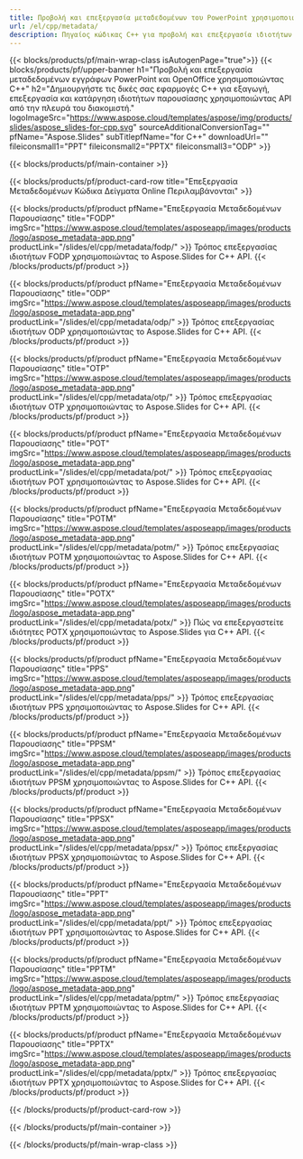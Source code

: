 ```yaml
---
title: Προβολή και επεξεργασία μεταδεδομένων του PowerPoint χρησιμοποιώντας C++
url: /el/cpp/metadata/
description: Πηγαίος κώδικας C++ για προβολή και επεξεργασία ιδιοτήτων παρουσίασης
---
```


{{< blocks/products/pf/main-wrap-class isAutogenPage="true">}}
{{< blocks/products/pf/upper-banner h1="Προβολή και επεξεργασία μεταδεδομένων εγγράφων PowerPoint και OpenOffice χρησιμοποιώντας C++" h2="Δημιουργήστε τις δικές σας εφαρμογές C++ για εξαγωγή, επεξεργασία και κατάργηση ιδιοτήτων παρουσίασης χρησιμοποιώντας API από την πλευρά του διακομιστή." logoImageSrc="https://www.aspose.cloud/templates/aspose/img/products/slides/aspose_slides-for-cpp.svg" sourceAdditionalConversionTag="" pfName="Aspose.Slides" subTitlepfName="for C++" downloadUrl="" fileiconsmall1="PPT" fileiconsmall2="PPTX" fileiconsmall3="ODP" >}}

{{< blocks/products/pf/main-container >}}

{{< blocks/products/pf/product-card-row title="Επεξεργασία Μεταδεδομένων Κώδικα Δείγματα Online Περιλαμβάνονται" >}}

{{< blocks/products/pf/product pfName="Επεξεργασία Μεταδεδομένων Παρουσίασης" title="FODP" imgSrc="https://www.aspose.cloud/templates/asposeapp/images/products/logo/aspose_metadata-app.png" productLink="/slides/el/cpp/metadata/fodp/" >}}
Τρόπος επεξεργασίας ιδιοτήτων FODP χρησιμοποιώντας το Aspose.Slides for C++ API.
{{< /blocks/products/pf/product >}}

{{< blocks/products/pf/product pfName="Επεξεργασία Μεταδεδομένων Παρουσίασης" title="ODP" imgSrc="https://www.aspose.cloud/templates/asposeapp/images/products/logo/aspose_metadata-app.png" productLink="/slides/el/cpp/metadata/odp/" >}}
Τρόπος επεξεργασίας ιδιοτήτων ODP χρησιμοποιώντας το Aspose.Slides for C++ API.
{{< /blocks/products/pf/product >}}

{{< blocks/products/pf/product pfName="Επεξεργασία Μεταδεδομένων Παρουσίασης" title="OTP" imgSrc="https://www.aspose.cloud/templates/asposeapp/images/products/logo/aspose_metadata-app.png" productLink="/slides/el/cpp/metadata/otp/" >}}
Τρόπος επεξεργασίας ιδιοτήτων OTP χρησιμοποιώντας το Aspose.Slides for C++ API.
{{< /blocks/products/pf/product >}}

{{< blocks/products/pf/product pfName="Επεξεργασία Μεταδεδομένων Παρουσίασης" title="POT" imgSrc="https://www.aspose.cloud/templates/asposeapp/images/products/logo/aspose_metadata-app.png" productLink="/slides/el/cpp/metadata/pot/" >}}
Τρόπος επεξεργασίας ιδιοτήτων POT χρησιμοποιώντας το Aspose.Slides for C++ API.
{{< /blocks/products/pf/product >}}

{{< blocks/products/pf/product pfName="Επεξεργασία Μεταδεδομένων Παρουσίασης" title="POTM" imgSrc="https://www.aspose.cloud/templates/asposeapp/images/products/logo/aspose_metadata-app.png" productLink="/slides/el/cpp/metadata/potm/" >}}
Τρόπος επεξεργασίας ιδιοτήτων POTM χρησιμοποιώντας το Aspose.Slides for C++ API.
{{< /blocks/products/pf/product >}}

{{< blocks/products/pf/product pfName="Επεξεργασία Μεταδεδομένων Παρουσίασης" title="POTX" imgSrc="https://www.aspose.cloud/templates/asposeapp/images/products/logo/aspose_metadata-app.png" productLink="/slides/el/cpp/metadata/potx/" >}}
Πώς να επεξεργαστείτε ιδιότητες POTX χρησιμοποιώντας το Aspose.Slides για C++ API.
{{< /blocks/products/pf/product >}}

{{< blocks/products/pf/product pfName="Επεξεργασία Μεταδεδομένων Παρουσίασης" title="PPS" imgSrc="https://www.aspose.cloud/templates/asposeapp/images/products/logo/aspose_metadata-app.png" productLink="/slides/el/cpp/metadata/pps/" >}}
Τρόπος επεξεργασίας ιδιοτήτων PPS χρησιμοποιώντας το Aspose.Slides for C++ API.
{{< /blocks/products/pf/product >}}

{{< blocks/products/pf/product pfName="Επεξεργασία Μεταδεδομένων Παρουσίασης" title="PPSM" imgSrc="https://www.aspose.cloud/templates/asposeapp/images/products/logo/aspose_metadata-app.png" productLink="/slides/el/cpp/metadata/ppsm/" >}}
Τρόπος επεξεργασίας ιδιοτήτων PPSM χρησιμοποιώντας το Aspose.Slides for C++ API.
{{< /blocks/products/pf/product >}}

{{< blocks/products/pf/product pfName="Επεξεργασία Μεταδεδομένων Παρουσίασης" title="PPSX" imgSrc="https://www.aspose.cloud/templates/asposeapp/images/products/logo/aspose_metadata-app.png" productLink="/slides/el/cpp/metadata/ppsx/" >}}
Τρόπος επεξεργασίας ιδιοτήτων PPSX χρησιμοποιώντας το Aspose.Slides for C++ API.
{{< /blocks/products/pf/product >}}

{{< blocks/products/pf/product pfName="Επεξεργασία Μεταδεδομένων Παρουσίασης" title="PPT" imgSrc="https://www.aspose.cloud/templates/asposeapp/images/products/logo/aspose_metadata-app.png" productLink="/slides/el/cpp/metadata/ppt/" >}}
Τρόπος επεξεργασίας ιδιοτήτων PPT χρησιμοποιώντας το Aspose.Slides for C++ API.
{{< /blocks/products/pf/product >}}

{{< blocks/products/pf/product pfName="Επεξεργασία Μεταδεδομένων Παρουσίασης" title="PPTM" imgSrc="https://www.aspose.cloud/templates/asposeapp/images/products/logo/aspose_metadata-app.png" productLink="/slides/el/cpp/metadata/pptm/" >}}
Τρόπος επεξεργασίας ιδιοτήτων PPTM χρησιμοποιώντας το Aspose.Slides for C++ API.
{{< /blocks/products/pf/product >}}

{{< blocks/products/pf/product pfName="Επεξεργασία Μεταδεδομένων Παρουσίασης" title="PPTX" imgSrc="https://www.aspose.cloud/templates/asposeapp/images/products/logo/aspose_metadata-app.png" productLink="/slides/el/cpp/metadata/pptx/" >}}
Τρόπος επεξεργασίας ιδιοτήτων PPTX χρησιμοποιώντας το Aspose.Slides for C++ API.
{{< /blocks/products/pf/product >}}



{{< /blocks/products/pf/product-card-row >}}

{{< /blocks/products/pf/main-container >}}
    
{{< /blocks/products/pf/main-wrap-class >}}